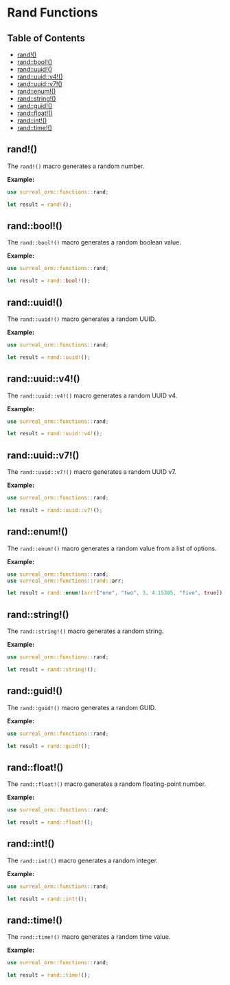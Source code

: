 # Rand Functions

## Table of Contents

- [rand!()](#rand-macro)
- [rand::bool!()](#bool-macro)
- [rand::uuid!()](#uuid-macro)
- [rand::uuid::v4!()](#uuid-v4-macro)
- [rand::uuid::v7!()](#uuid-v7-macro)
- [rand::enum!()](#enum-macro)
- [rand::string!()](#string-macro)
- [rand::guid!()](#guid-macro)
- [rand::float!()](#float-macro)
- [rand::int!()](#int-macro)
- [rand::time!()](#time-macro)

## rand!() <a name="rand-macro"></a>

The `rand!()` macro generates a random number.

**Example:**

```rust
use surreal_orm::functions::rand;

let result = rand!();
```

## rand::bool!() <a name="bool-macro"></a>

The `rand::bool!()` macro generates a random boolean value.

**Example:**

```rust
use surreal_orm::functions::rand;

let result = rand::bool!();
```

## rand::uuid!() <a name="uuid-macro"></a>

The `rand::uuid!()` macro generates a random UUID.

**Example:**

```rust
use surreal_orm::functions::rand;

let result = rand::uuid!();
```

## rand::uuid::v4!() <a name="uuid-v4-macro"></a>

The `rand::uuid::v4!()` macro generates a random UUID v4.

**Example:**

```rust
use surreal_orm::functions::rand;

let result = rand::uuid::v4!();
```

## rand::uuid::v7!() <a name="uuid-v7-macro"></a>

The `rand::uuid::v7!()` macro generates a random UUID v7.

**Example:**

```rust
use surreal_orm::functions::rand;

let result = rand::uuid::v7!();
```

## rand::enum!() <a name="enum-macro"></a>

The `rand::enum!()` macro generates a random value from a list of options.

**Example:**

```rust
use surreal_orm::functions::rand;
use surreal_orm::functions::rand::arr;

let result = rand::enum!(arr!["one", "two", 3, 4.15385, "five", true]);
```

## rand::string!() <a name="string-macro"></a>

The `rand::string!()` macro generates a random string.

**Example:**

```rust
use surreal_orm::functions::rand;

let result = rand::string!();
```

## rand::guid!() <a name="guid-macro"></a>

The `rand::guid!()` macro generates a random GUID.

**Example:**

```rust
use surreal_orm::functions::rand;

let result = rand::guid!();
```

## rand::float!() <a name="float-macro"></a>

The `rand::float!()` macro generates a random floating-point number.

**Example:**

```rust
use surreal_orm::functions::rand;

let result = rand::float!();
```

## rand::int!() <a name="int-macro"></a>

The `rand::int!()` macro generates a random integer.

**Example:**

```rust
use surreal_orm::functions::rand;

let result = rand::int!();
```

## rand::time!() <a name="time-macro"></a>

The `rand::time!()` macro generates a random time value.

**Example:**

```rust
use surreal_orm::functions::rand;

let result = rand::time!();
```
